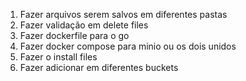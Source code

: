 1. Fazer arquivos serem salvos em diferentes pastas
2. Fazer validação em delete files
3. Fazer dockerfile para o go 
4. Fazer docker compose para minio ou os dois unidos
5. Fazer o install files
6. Fazer adicionar em diferentes buckets
